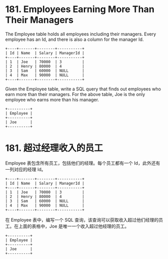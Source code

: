 # 181. Employees Earning More Than Their Managers
The Employee table holds all employees including their managers. Every employee has an Id, and there is also a column for the manager Id.
```
+----+-------+--------+-----------+
| Id | Name  | Salary | ManagerId |
+----+-------+--------+-----------+
| 1  | Joe   | 70000  | 3         |
| 2  | Henry | 80000  | 4         |
| 3  | Sam   | 60000  | NULL      |
| 4  | Max   | 90000  | NULL      |
+----+-------+--------+-----------+
```
Given the Employee table, write a SQL query that finds out employees who earn more than their managers. For the above table, Joe is the only employee who earns more than his manager.
```
+----------+
| Employee |
+----------+
| Joe      |
+----------+
```
# 181. 超过经理收入的员工
Employee 表包含所有员工，包括他们的经理。每个员工都有一个 Id，此外还有一列对应的经理 Id。
```
+----+-------+--------+-----------+
| Id | Name  | Salary | ManagerId |
+----+-------+--------+-----------+
| 1  | Joe   | 70000  | 3         |
| 2  | Henry | 80000  | 4         |
| 3  | Sam   | 60000  | NULL      |
| 4  | Max   | 90000  | NULL      |
+----+-------+--------+-----------+
```
在 Employee 表中，编写一个 SQL 查询，该查询可以获取收入超过他们经理的员工。在上面的表格中，Joe 是唯一一个收入超过他经理的员工。
```
+----------+
| Employee |
+----------+
| Joe      |
+----------+
```